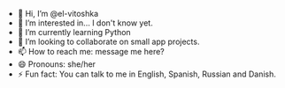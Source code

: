 - 👋 Hi, I’m @el-vitoshka
- 👀 I’m interested in... I don't know yet.
- 🌱 I’m currently learning Python
- 💞️ I’m looking to collaborate on small app projects.
- 📫 How to reach me: message me here?
- 😄 Pronouns: she/her
- ⚡ Fun fact: You can talk to me in English, Spanish, Russian and Danish.

<!---
el-vitoshka/el-vitoshka is a ✨ special ✨ repository because its `README.md` (this file) appears on your GitHub profile.
You can click the Preview link to take a look at your changes.
--->
